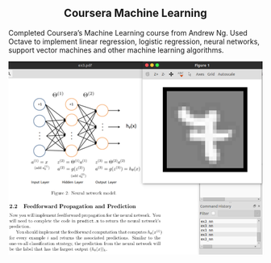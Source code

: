 <center> <h2>Coursera Machine Learning</h2> </center>

Completed Coursera’s Machine Learning course from Andrew Ng. Used Octave to implement linear regression, logistic regression, neural networks, support vector machines and other machine learning algorithms.

<center><img src="/src/images/ml.png" alt="ml"/></center>

